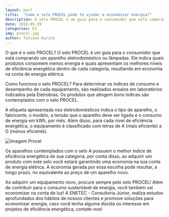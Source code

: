 ```yaml
---
layout: post
title:  "Como o selo PROCEL pode te ajudar a economizar energia?"
description: O selo PROCEL é um guia para o consumidor que está comprando um aparelho eletrodoméstico ou lâmpadas[...]
date: 2018-05-29
categories: EJ
img: procel.jpg
author: Tatiane Kurita
---
```


O que é o selo PROCEL?
O selo PROCEL é um guia para o consumidor que está comprando um aparelho eletrodoméstico ou lâmpadas. Ele indica quais produtos consomem menos energia e quais apresentam os melhores níveis de eficiência energética dentro de cada categoria, resultando em economia na conta de energia elétrica.

Como funciona o selo PROCEL?
Para determinar os índices de consumo e desempenho de cada equipamento, são realizados ensaios em laboratórios indicados pela Eletrobras. Os produtos que atingem bons índices são contemplados com o selo PROCEL.

A etiqueta apresentada nos eletrodomésticos indica o tipo de aparelho, o fabricante, o modelo, a tensão que o aparelho deve ser ligada e o consumo de energia em kWh, por mês. Além disso, para cada nível de eficiência energética, o equipamento é classificado com letras de A (mais eficiente) a G (menos eficiente).

![Imagem Procel](http://enetec.unb.br/blog/assets/images/procel2.jpg)

Os aparelhos contemplados com o selo A possuem o melhor índice de eficiência energética de sua categoria, por conta disso, ao adquirir um produto com este selo você estará garantindo uma economia na sua conta de energia elétrica. A economia gerada por essa escolha pode resultar, a longo prazo, no equivalente ao preço de um aparelho novo.

Ao adquirir um equipamento novo, procure sempre pelo selo PROCEL! Além de contribuir para o consumo sustentável de energia, você também vai economizar na conta de luz! A ENETEC - Consultoria Júnior, realiza estudos aprofundados dos hábitos de nossos clientes e promove soluções para economizar energia; caso você tenha alguma dúvida ou interesse em projetos de eficiência energética, contate-nos!








